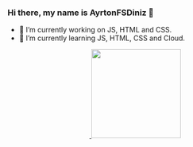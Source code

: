 ### Hi there, my name is AyrtonFSDiniz 👋

- 🔭 I’m currently working on JS, HTML and CSS.
- 🌱 I’m currently learning JS, HTML, CSS and Cloud.


<section>
   <center>
    <a href="https://github.com/AyrtonFSDiniz/">
    <img height="10cm" src="(https://github-readme-stats.vercel.app/api?username=ayrtonfsdiniz)(https://github.com/anuraghazra/github-readme-stats">
     <!--<img height="180cm" src="https://github-readme-stats.vercel.app/api?username=ayrtonfsdiniz&hide=contribs,prs">-->
    <img height="180cm" src="https://github-readme-stats.vercel.app/api?username=ayrtonfsdiniz&show_icons=true&theme=radical">
   </center>
</section>
